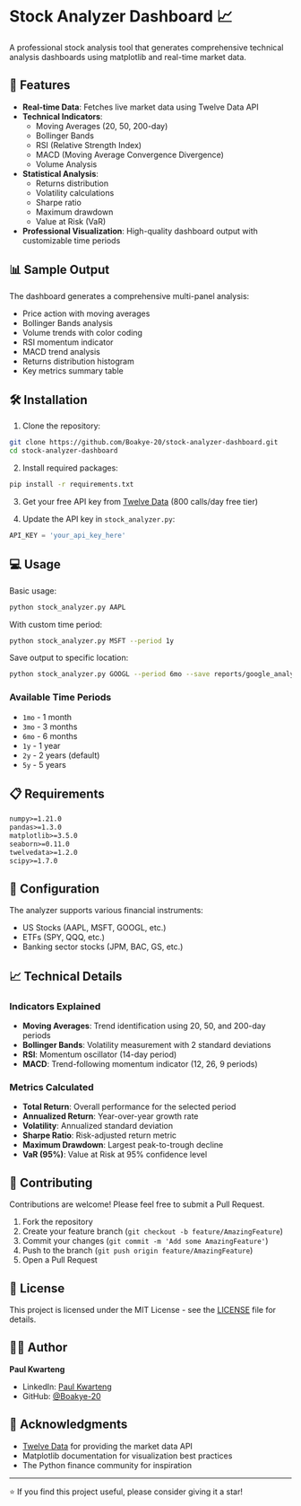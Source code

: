 # Stock Analyzer Dashboard 📈

A professional stock analysis tool that generates comprehensive technical analysis dashboards using matplotlib and real-time market data.

## 🚀 Features

- **Real-time Data**: Fetches live market data using Twelve Data API
- **Technical Indicators**:
  - Moving Averages (20, 50, 200-day)
  - Bollinger Bands
  - RSI (Relative Strength Index)
  - MACD (Moving Average Convergence Divergence)
  - Volume Analysis
- **Statistical Analysis**:
  - Returns distribution
  - Volatility calculations
  - Sharpe ratio
  - Maximum drawdown
  - Value at Risk (VaR)
- **Professional Visualization**: High-quality dashboard output with customizable time periods

## 📊 Sample Output

The dashboard generates a comprehensive multi-panel analysis:
- Price action with moving averages
- Bollinger Bands analysis
- Volume trends with color coding
- RSI momentum indicator
- MACD trend analysis
- Returns distribution histogram
- Key metrics summary table

## 🛠️ Installation

1. Clone the repository:
```bash
git clone https://github.com/Boakye-20/stock-analyzer-dashboard.git
cd stock-analyzer-dashboard
```

2. Install required packages:
```bash
pip install -r requirements.txt
```

3. Get your free API key from [Twelve Data](https://twelvedata.com/) (800 calls/day free tier)

4. Update the API key in `stock_analyzer.py`:
```python
API_KEY = 'your_api_key_here'
```

## 💻 Usage

Basic usage:
```bash
python stock_analyzer.py AAPL
```

With custom time period:
```bash
python stock_analyzer.py MSFT --period 1y
```

Save output to specific location:
```bash
python stock_analyzer.py GOOGL --period 6mo --save reports/google_analysis.png
```

### Available Time Periods
- `1mo` - 1 month
- `3mo` - 3 months
- `6mo` - 6 months
- `1y` - 1 year
- `2y` - 2 years (default)
- `5y` - 5 years

## 📋 Requirements

```txt
numpy>=1.21.0
pandas>=1.3.0
matplotlib>=3.5.0
seaborn>=0.11.0
twelvedata>=1.2.0
scipy>=1.7.0
```

## 🔧 Configuration

The analyzer supports various financial instruments:
- US Stocks (AAPL, MSFT, GOOGL, etc.)
- ETFs (SPY, QQQ, etc.)
- Banking sector stocks (JPM, BAC, GS, etc.)

## 📈 Technical Details

### Indicators Explained

- **Moving Averages**: Trend identification using 20, 50, and 200-day periods
- **Bollinger Bands**: Volatility measurement with 2 standard deviations
- **RSI**: Momentum oscillator (14-day period)
- **MACD**: Trend-following momentum indicator (12, 26, 9 periods)

### Metrics Calculated

- **Total Return**: Overall performance for the selected period
- **Annualized Return**: Year-over-year growth rate
- **Volatility**: Annualized standard deviation
- **Sharpe Ratio**: Risk-adjusted return metric
- **Maximum Drawdown**: Largest peak-to-trough decline
- **VaR (95%)**: Value at Risk at 95% confidence level

## 🤝 Contributing

Contributions are welcome! Please feel free to submit a Pull Request.

1. Fork the repository
2. Create your feature branch (`git checkout -b feature/AmazingFeature`)
3. Commit your changes (`git commit -m 'Add some AmazingFeature'`)
4. Push to the branch (`git push origin feature/AmazingFeature`)
5. Open a Pull Request

## 📄 License

This project is licensed under the MIT License - see the [LICENSE](LICENSE) file for details.

## 👨‍💻 Author

**Paul Kwarteng**

- LinkedIn: [Paul Kwarteng](https://www.linkedin.com/in/paul-kwarteng-22a71b196/)
- GitHub: [@Boakye-20](https://github.com/Boakye-20)

## 🙏 Acknowledgments

- [Twelve Data](https://twelvedata.com/) for providing the market data API
- Matplotlib documentation for visualization best practices
- The Python finance community for inspiration

---

⭐ If you find this project useful, please consider giving it a star!
